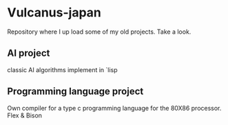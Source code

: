 # Vulcanus-japan
Repository where I up load some of my old projects. Take a look.

## AI project
classic AI algorithms implement in `lisp

## Programming language project

Own compiler for a type c programming language for the 80X86 processor. Flex & Bison
